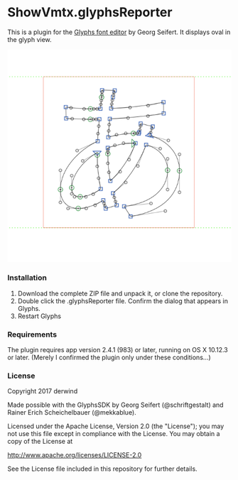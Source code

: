 # ShowVmtx.glyphsReporter

This is a plugin for the [Glyphs font editor](https://glyphsapp.com/) by Georg Seifert.
It displays oval in the glyph view.

![](./Vmtx.png)

### Installation

1. Download the complete ZIP file and unpack it, or clone the repository.
2. Double click the .glyphsReporter file. Confirm the dialog that appears in Glyphs.
3. Restart Glyphs

### Requirements

The plugin requires app version 2.4.1 (983) or later, running on OS X 10.12.3 or later. (Merely I confirmed the plugin only under these conditions...)

### License

Copyright 2017 derwind

Made possible with the GlyphsSDK by Georg Seifert (@schriftgestalt) and Rainer Erich Scheichelbauer (@mekkablue).

Licensed under the Apache License, Version 2.0 (the "License");
you may not use this file except in compliance with the License.
You may obtain a copy of the License at

http://www.apache.org/licenses/LICENSE-2.0

See the License file included in this repository for further details.
